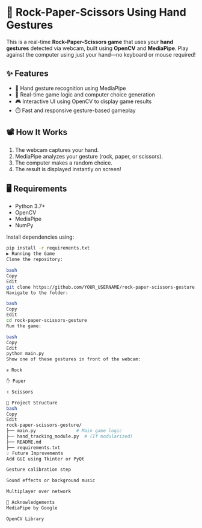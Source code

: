 # 🤖 Rock-Paper-Scissors Using Hand Gestures

This is a real-time **Rock-Paper-Scissors game** that uses your **hand gestures** detected via webcam, built using **OpenCV** and **MediaPipe**. Play against the computer using just your hand—no keyboard or mouse required!

## ✨ Features

- 👋 Hand gesture recognition using MediaPipe
- 🧠 Real-time game logic and computer choice generation
- 🎮 Interactive UI using OpenCV to display game results
- ⏱️ Fast and responsive gesture-based gameplay

## 📽️ How It Works

1. The webcam captures your hand.
2. MediaPipe analyzes your gesture (rock, paper, or scissors).
3. The computer makes a random choice.
4. The result is displayed instantly on screen!

## 🖥️ Requirements

- Python 3.7+
- OpenCV
- MediaPipe
- NumPy

Install dependencies using:
```bash
pip install -r requirements.txt
▶️ Running the Game
Clone the repository:

bash
Copy
Edit
git clone https://github.com/YOUR_USERNAME/rock-paper-scissors-gesture.git
Navigate to the folder:

bash
Copy
Edit
cd rock-paper-scissors-gesture
Run the game:

bash
Copy
Edit
python main.py
Show one of these gestures in front of the webcam:

✊ Rock

✋ Paper

✌️ Scissors

📂 Project Structure
bash
Copy
Edit
rock-paper-scissors-gesture/
├── main.py               # Main game logic
├── hand_tracking_module.py  # (If modularized)
├── README.md
├── requirements.txt
💡 Future Improvements
Add GUI using Tkinter or PyQt

Gesture calibration step

Sound effects or background music

Multiplayer over network

🙌 Acknowledgements
MediaPipe by Google

OpenCV Library
